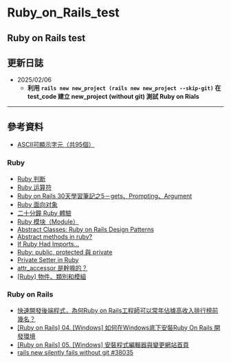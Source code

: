 # Ruby_on_Rails_test
Ruby on Rails test
---
## 更新日誌
* 2025/02/06
    * **利用 `rails new new_project (rails new new_project --skip-git)` 在 test_code 建立 new_project (without git) 測試 Ruby on Rials**
---
## 參考資料
* [ASCII可顯示字元（共95個）](https://zh.wikipedia.org/zh-tw/ASCII#%E5%8F%AF%E6%98%BE%E7%A4%BA%E5%AD%97%E7%AC%A6)
### Ruby
* [Ruby 判断](https://www.runoob.com/ruby/ruby-decision.html)
* [Ruby 运算符](https://www.runoob.com/ruby/ruby-operator.html)
* [Ruby on Rails 30天學習筆記之5－gets、Prompting、Argument](https://ithelp.ithome.com.tw/articles/10156916)
* [Ruby 面向对象](https://www.runoob.com/ruby/ruby-object-oriented.html)
* [二十分鐘 Ruby 體驗](https://www.ruby-lang.org/zh_tw/documentation/quickstart/3/)
* [Ruby 模块（Module）](https://www.runoob.com/ruby/ruby-module.html)
* [Abstract Classes: Ruby on Rails Design Patterns](https://medium.com/nyc-ruby-on-rails/abstract-classes-ruby-on-rails-design-patterns-8eefb58cb087)
* [Abstract methods in ruby?](https://rubytalk.org/t/abstract-methods-in-ruby/39021/7)
* [If Ruby Had Imports…](https://www.fullstackruby.dev/syntax-and-metaprogramming/2020/11/25/if-ruby-had-imports/)
* [Ruby: public, protected 與 private](https://medium.com/@eggyy1224/ruby-public-protected-%E8%88%87-private-bd4a5832a0c8)
* [Private Setter in Ruby](https://kaochenlong.com/2015/03/21/attr_accessor.html)
* [attr_accessor 是幹嘛的？](https://kaochenlong.com/2015/03/21/attr_accessor.html)
* [[Ruby] 物件、類別和模組](https://pjchender.dev/ruby-on-rails/ruby-object/)
### Ruby on Rails
* [快速開發後端程式，為何Ruby on Rails工程師可以常年佔據高收入排行榜前幾名？](https://progressbar.tw/posts/20)
* [[Ruby on Rails] 04. [Windows] 如何在Windows底下安裝Ruby On Rails 開發環境](https://progressbar.tw/posts/122)
* [[Ruby on Rails] 05. [Windows] 安裝程式編輯器與變更網站首頁](https://progressbar.tw/posts/127)
* [rails new silently fails without git #38035](https://github.com/rails/rails/issues/38035)